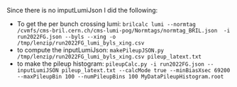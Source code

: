 Since there is no imputLumiJson I did the following:
- To get the per bunch crossing lumi:
`brilcalc lumi --normtag /cvmfs/cms-bril.cern.ch/cms-lumi-pog/Normtags/normtag_BRIL.json  -i run2022FG.json --byls --xing -o /tmp/lenzip/run2022FG_lumi_byls_xing.csv`
- to compute the inputLumiJson:
`makePileupJSON.py /tmp/lenzip/run2022FG_lumi_byls_xing.csv pileup_latext.txt`
- to make the pileup histogram:
`pileupCalc.py -i run2022FG.json --inputLumiJSON pileup_latext.txt --calcMode true --minBiasXsec 69200 --maxPileupBin 100 --numPileupBins 100 MyDataPileupHistogram.root`
